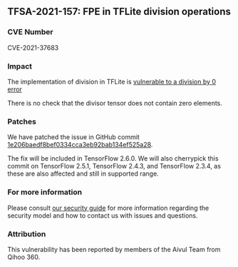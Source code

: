 ## TFSA-2021-157: FPE in TFLite division operations

### CVE Number
CVE-2021-37683

### Impact
The implementation of division in TFLite is [vulnerable to a division by 0
error](https://github.com/galeone/tensorflow/blob/460e000de3a83278fb00b61a16d161b1964f15f4/tensorflow/lite/kernels/div.cc)

There is no check that the divisor tensor does not contain zero elements.

### Patches
We have patched the issue in GitHub commit
[1e206baedf8bef0334cca3eb92bab134ef525a28](https://github.com/galeone/tensorflow/commit/1e206baedf8bef0334cca3eb92bab134ef525a28).

The fix will be included in TensorFlow 2.6.0. We will also cherrypick this
commit on TensorFlow 2.5.1, TensorFlow 2.4.3, and TensorFlow 2.3.4, as these are
also affected and still in supported range.

### For more information
Please consult [our security
guide](https://github.com/galeone/tensorflow/blob/master/SECURITY.md) for
more information regarding the security model and how to contact us with issues
and questions.

### Attribution
This vulnerability has been reported by members of the Aivul Team from Qihoo
360.
